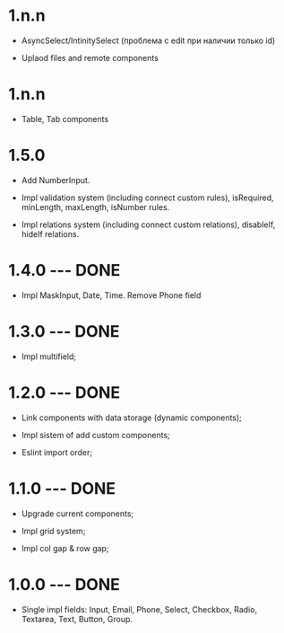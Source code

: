 # 1.n.n

- AsyncSelect/IntinitySelect (проблема с edit при наличии только id)

- Uplaod files and remote components

# 1.n.n

- Table, Tab components

# 1.5.0

- Add NumberInput.

- Impl validation system (including connect custom rules), isRequired, minLength, maxLength, isNumber rules.

- Impl relations system (including connect custom relations), disableIf, hideIf relations.

# 1.4.0 --- DONE

- Impl MaskInput, Date, Time. Remove Phone field

# 1.3.0 --- DONE

- Impl multifield;

# 1.2.0 --- DONE

- Link components with data storage (dynamic components);

- Impl sistem of add custom components;

- Eslint import order;

# 1.1.0 --- DONE

- Upgrade current components;

- Impl grid system;

- Impl col gap & row gap;

# 1.0.0 --- DONE

- Single impl fields: Input, Email, Phone, Select, Checkbox, Radio, Textarea, Text, Button, Group.
